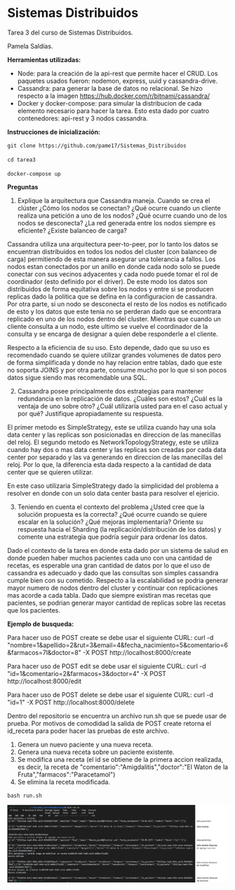 # Sistemas Distribuidos

Tarea 3 del curso de Sistemas Distribuidos.

Pamela Saldías.

**Herramientas utilizadas:**
- Node: para la creación de la api-rest que permite hacer el CRUD. Los paquetes usados fueron: nodemon, express, uuid y cassandra-drive.
- Cassandra: para generar la base de datos no relacional. Se hizo respecto a la imagen https://hub.docker.com/r/bitnami/cassandra/
- Docker y docker-compose: para simular la distribucion de cada elemento necesario para hacer la tarea. Esto esta dado por cuatro contenedores: api-rest y 3 nodos cassandra.

**Instrucciones de inicialización:**

```
git clone https://github.com/pame17/Sistemas_Distribuidos

cd tarea3

docker-compose up
```

**Preguntas**
1. Explique la arquitectura que Cassandra maneja. Cuando se crea el clúster ¿Cómo los nodos se conectan? ¿Qué ocurre cuando un cliente realiza una petición a uno de los nodos? ¿Qué ocurre cuando uno de los nodos se desconecta? ¿La red generada entre los nodos siempre es eficiente? ¿Existe balanceo de carga?

Cassandra utiliza una arquitectura peer-to-peer, por lo tanto los datos se encuentran distribuidos en todos los nodos del cluster (con balanceo de carga) permitiendo de esta manera asegurar una tolerancia a fallos. Los nodos estan conectados por un anillo en donde cada nodo solo se puede conectar con sus vecinos adyacentes y cada nodo puede tomar el rol de coordinador (esto definido por el driver). De este modo los datos son distribuidos de forma equitativa sobre los nodos y entre si se producen replicas dado la politica que se defina en la configuracion de cassandra. Por otra parte, si un nodo se desconecta el resto de los nodos es notificado de esto y los datos que este tenia no se perderan dado que se encontrara replicado en uno de los nodos dentro del cluster. Mientras que cuando un cliente consulta a un nodo, este ultimo se vuelve el coordinador de la consulta y se encarga de designar a quien debe responderle a el cliente.

Respecto a la eficiencia de su uso. Esto depende, dado que su uso es recomendado cuando se quiere utilizar grandes volumenes de datos pero de forma simplificada y donde no hay relacion entre tablas, dado que este no soporta JOINS y por otra parte, consume mucho por lo que si son pocos datos sigue siendo mas recomendable una SQL.

2. Cassandra posee principalmente dos estrategias para mantener redundancia en la replicación de datos. ¿Cuáles son estos? ¿Cuál es la ventaja de uno sobre otro? ¿Cuál utilizaría usted para en el caso actual y por qué? Justifique apropiadamente su respuesta.

El primer metodo es SimpleStrategy, este se utiliza cuando hay una sola data center y las replicas son posicionadas en direccion de las manecillas del reloj. El segundo metodo es NetworkTopologyStrategy, este se utiliza cuando hay dos o mas data center y las replicas son creadas por cada data center por separado y las va generando en direccion de las manecillas del reloj. Por lo que, la diferencia esta dada respecto a la cantidad de data center que se quieren utilizar.

En este caso utilizaria SimpleStrategy dado la simplicidad del problema a resolver en donde con un solo data center basta para resolver el ejericio.

3. Teniendo en cuenta el contexto del problema ¿Usted cree que la solución propuesta es la correcta? ¿Qué ocurre cuando se quiere escalar en la solución? ¿Qué mejoras implementaría? Oriente su respuesta hacia el Sharding (la replicación/distribución de los datos) y comente una estrategia que podría seguir para ordenar los datos.

Dado el contexto de la tarea en donde esta dado por un sistema de salud en donde pueden haber muchos pacientes cada uno con una cantidad de recetas, es esperable una gran cantidad de datos por lo que el uso de cassandra es adecuado y dado que las consultas son simples cassandra cumple bien con su cometido. Respecto a la escalabilidad se podria generar mayor numero de nodos dentro del cluster y continuar con replicaciones mas acorde a cada tabla. Dado que siempre existiran mas recetas que pacientes, se podrian generar mayor cantidad de replicas sobre las recetas que los pacientes.

**Ejemplo de busqueda:**

Para hacer uso de POST create se debe usar el siguiente CURL: curl -d "nombre=1&apellido=2&rut=3&email=4&fecha_nacimiento=5&comentario=6&farmacos=7l&doctor=8" -X POST http://localhost:8000/create

Para hacer uso de POST edit se debe usar el siguiente CURL: curl -d "id=1&comentario=2&farmacos=3&doctor=4" -X POST http://localhost:8000/edit

Para hacer uso de POST delete se debe usar el siguiente CURL: curl -d "id=1" -X POST http://localhost:8000/delete

Dentro del repositorio se encuentra un archivo run.sh que se puede usar de prueba. Por motivos de comodidad la salida de POST create retorna el id_receta para poder hacer las pruebas de este archivo.

1. Genera un nuevo paciente y una nueva receta.
2. Genera una nueva receta sobre un paciente existente.
3. Se modifica una receta (el id se obtiene de la primera accion realizada, es decir, la receta de "comentario":"Amigdalitis","doctor":"El Waton de la Fruta","farmacos":"Paracetamol")
4. Se elimina la receta modificada.
```
bash run.sh
```
![Image text](https://github.com/pame17/Sistemas_Distribuidos/blob/main/tarea3/ejemplo.png)

